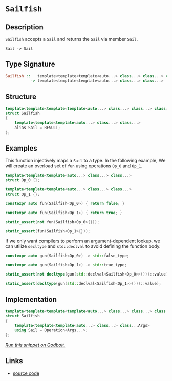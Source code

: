 <!-- Copyright 2024 Feng Mofan
SPDX-License-Identifier: Apache-2.0 -->

# `Sailfish`

## Description

`Sailfish` accepts a `Sail` and returns the `Sail` via member `Sail`.

<pre><code>Sail -> Sail</code></pre>

## Type Signature

```Haskell
Sailfish ::   template<template<template<auto...> class...> class...> class...
           -> template<template<template<auto...> class...> class...>
```

## Structure

```C++
template<template<template<template<auto...> class...> class...> class>
struct Sailfish
{
    template<template<template<auto...> class...> class...>
    alias Sail = RESULT;
};
```

## Examples

This function injectively maps a `Sail` to a type.
In the following example, We will create an overload set of `fun` using operations `Op_0` and `Op_1`.

```C++
template<template<template<auto...> class...> class...>
struct Op_0 {};

template<template<template<auto...> class...> class...>
struct Op_1 {};

constexpr auto fun(Sailfish<Op_0>) { return false; }

constexpr auto fun(Sailfish<Op_1>) { return true; }

static_assert(not fun(Sailfish<Op_0>{}));

static_assert(fun(Sailfish<Op_1>{}));
```

If we only want compilers to perform an argument-dependent lookup, we can utilize `decltype` and `std::declval` to avoid defining the function body.

```C++
constexpr auto gun(Sailfish<Op_0>) -> std::false_type;

constexpr auto gun(Sailfish<Op_1>) -> std::true_type;

static_assert(not decltype(gun(std::declval<Sailfish<Op_0>>()))::value);

static_assert(decltype(gun(std::declval<Sailfish<Op_1>>()))::value);
```

## Implementation

```C++
template<template<template<template<auto...> class...> class...> class Operation>
struct Sailfish
{
    template<template<template<auto...> class...> class...Args>
    using Sail = Operation<Args...>;
};
```

[*Run this snippet on Godbolt.*](https://godbolt.org/#z:OYLghAFBqd5QCxAYwPYBMCmBRdBLAF1QCcAaPECAMzwBtMA7AQwFtMQByARg9KtQYEAysib0QXACx8BBAKoBnTAAUAHpwAMvAFYTStJg1DIApACYAQuYukl9ZATwDKjdAGFUtAK4sGIMwDspK4AMngMmAByPgBGmMQgAKykAA6oCoRODB7evv5BaRmOAmER0SxxCcl2mA5ZQgRMxAQ5Pn6Btpj2xQwNTQSlUbHxSbaNza15HQrjA%2BFDFSOJAJS2qF7EyOwcBJgsKQa7JgDMbrv7h5gnZ3sHTEen53cPZwCeKYysmAB0vyfYAGpkAYFApft9/kCQWC/sdAcCmKCAQB5D7Ee5Zf4mDQAQRmxC8DgBADFaCQ8KIGNicSYAlZcQDGQCnpdriz7ldHrdWY93p82ODIQjQYK4VDETDvjjiMAFFiGUyvBkjCSyQB3AEnAAiKLRGIE12lstF2BO9JpAS1Zup1IA9AAqR1O50u21250AgAq2CEnqEAOdbtxDpdoadQZpuPZL2jnJuFw5bL5zAFsPh0JN4pFaep%2BMJBF1AH0NJq6bSrcdzdTY2zuYmuQmY8mvpnhZKhRmc7i80TUYWuKWrJbrbj3U6SXhiDMvZhp4Gbbi0AwZphVCliACmF4iACqF4GBBSeTKdc%2Bxp/stBwDiJgCBsGLuxEozaWraPFwIV2uN1ud3uD0exAUoYp4pP2F5Xjed7EA%2BBAEpyFivgueKNI4yCFhK8QEBADCoAW/6HmSQEnqcZ5YmWlrLMsI6RihGLoZhzTUPuhHHiBpFgVw5FDlqVE0WOjoAkItQCOgM5zuGyHmMc4TAl4WCaqc250IQrzyrRS5fuum7bqgALACxgHAVSHHFhBAC0kIzOgIAgFQT6YIWBB8vxH7Lrs346TuBkAURxmgeBcKXpZYrWbZcFeI5zkfK5dFoRhoJYTheEAlgwLRZg0AsWFIBpbQABuYjXEZJFuGRcL/BAVHLLZhXeJg1GVshMz0QlShMXlGVZQeOV5XVxV%2BaVfZcRVcJVVRtViJFjUWBwqy0JwiS8H4HBaKQqCcG41jWACCjrJsmCamYxw8KQBCaHNqwANZJJI3waJIXABMcGiJBoZgAGwfWYAAcP36Jwki8CwEgaBopArWtG0cLwCggOD52rXNpBwLAMCICA6wECk27kJQaD7HQ8SRF8nCqD9H3mR9kj6cgyAAlI3xmLwmD4EQQE2VwMiCCIYjsFI3PyEoagXaQuhc2q6IpJwPDzYty2i9DyLbjjBaoFQALk5T1O0/TjNmACEAeIT9AbtJXDLLwiNaKsEBIATKRE2QFAQA7TsgMAUhmHwdC7FOlAxKLMThE0rwy7wwfMMQrzIjE2i1Ijp0E2wgjIgwtBh0jpBYDEXjAG4Yi0HD3C8FgLCGMA4hZ/gN51Pls6i6utTbtsp3hLsC1Z7QeAxOi0ceFgotwXgIMl6Q9fEDE6SYFqewV93RgXasVAGLKABqeCYGqqKMOHgu8%2BIAv8IIigqOoWfi/oFcoNtlj6D3cOQKsqApD0xfmdZ2qmJY1hmFDE8cwbk/To3QsguAYO4TwbQ9ChHmOUSoehCiZAEJMPwXMkE9EGPAkYXMah1AEH0CYUC8i4K6AneoswsHDASLg2YqC9AtWaFQxYNDVh7Q2FsCQcsOBLQhorTgmsKZUxpsAOmDM7oGwgLgQgJAjonUtmdJeqwECYCYFgBIVVSA3UkMcb4ABOY4ARJAPTMJID6YNEgfT0QDDgQNSAgxOt8D6XAPo/T0T9FxiRHqJAMR9PhWdoaw3hoopGtt0Z20xirXGLs3amxJmwTgTQWD5QCOZJg4oVRcD0d8Lg90WZs3JJzfeohD7SGPkLM%2BotdDe0lkwaWJduG8MhrwJWUS1YaySSktJGTgAM2ybkksRtUAm3iHIswCjrbIwibE%2BIeNXbDMdqbEAnTUkIiMFkrg4MaC0D9nDCAgcs6R1DnvI50dY7xwcHvZOjACBpwzqLHOecC60CLnvMu89thrRruQ%2Buxc1pN2QC3Pe7cuii27r3UOA9PlWyAqPU6E8p5KFnuXIwC9QChL4KvBQG8t47xWqdcpB9%2BZlNkKfEWF9/BX0Xt/Kwd9wWP00S/N%2BnAP4EHQF/W%2BFg/4tIAXgLADK2FkPwX4CArh6Fc1gWUahiD0jIOyMQtBqRZWYLgdK0hoCCF0IVQwoVPRCFzClSwhhWrciKsYQahYCCLZrA4fzRpCsAkCJWd0tZvSsk5PuobaR7M5EWytko0gKi1EjE0Z3OxDjskPQCD4gIz1JCmOplzZp61OBBIRkvFG4SkBY1VnMmZxB4nbCSTrFgCh8r03yu6y4Mx8kyI5noQlJTiWCzJefNauhjikFqfU2WNimn8I4MrbG24ATq03MQFgJay0VqrRyacQyRlm2OscCZGbpkLKdnmjdSzy0pDApWvRhZq0EAwhO6mPsdnxD2QctapzM6nTvechOVzhkp1uenTOXzMC53zoXYup13mouhdnScPyG5ZwBUCseILO5rXBX3V4UKh6wr3gi6eyL57hHRTbTFTB16b23h8fFvBG18wkCSk%2Bws206BAJ2gw1LOX3xiAK9ar8sjF1tGFGlv9/7xEASxvBPRwGQNNTAiBzCrVKqKFkcVUm5USZwSA8hmr%2BiycExQ/oCmaFjFU9q2hmnVVGutewg6XC%2B0Oqhk6s9NNS3loBAe74x6vUFKXfI/1oTlGqPUZQbh4b/DZOOMcRIb1Hpg0CwEVx/jLMw1sMEyZVEtEgEkIkfRiQfqfT0ZIPRz1DFcDo5wY4FmWmppCTbbhzMovFZi/F1YE8MjOEkEAA%3D%3D)

## Links

- [source code](../../../conceptrodon/sailfish.hpp)
